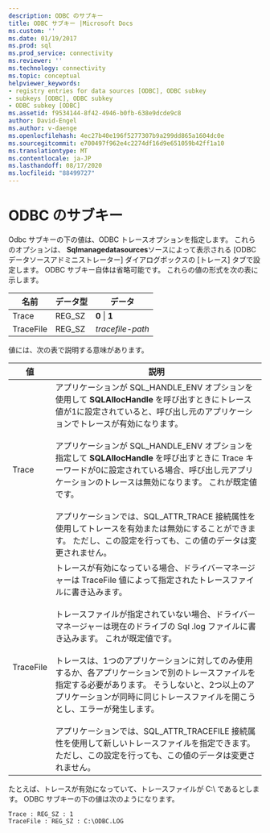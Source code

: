 ```yaml
---
description: ODBC のサブキー
title: ODBC サブキー |Microsoft Docs
ms.custom: ''
ms.date: 01/19/2017
ms.prod: sql
ms.prod_service: connectivity
ms.reviewer: ''
ms.technology: connectivity
ms.topic: conceptual
helpviewer_keywords:
- registry entries for data sources [ODBC], ODBC subkey
- subkeys [ODBC], ODBC subkey
- ODBC subkey [ODBC]
ms.assetid: f9534144-8f42-4946-b0fb-638e9dcde9c8
author: David-Engel
ms.author: v-daenge
ms.openlocfilehash: 4ec27b40e196f5277307b9a299dd865a1604dc0e
ms.sourcegitcommit: e700497f962e4c2274df16d9e651059b42ff1a10
ms.translationtype: MT
ms.contentlocale: ja-JP
ms.lasthandoff: 08/17/2020
ms.locfileid: "88499727"
---
```

# <a name="odbc-subkey"></a>ODBC のサブキー
Odbc サブキーの下の値は、ODBC トレースオプションを指定します。 これらのオプションは、 **Sqlmanagedatasources**ソースによって表示される [ODBC データソースアドミニストレーター] ダイアログボックスの [トレース] タブで設定します。 ODBC サブキー自体は省略可能です。 これらの値の形式を次の表に示します。  
  
|名前|データ型|データ|  
|----------|---------------|----------|  
|Trace|REG_SZ|**0** &#124; **1**|  
|TraceFile|REG_SZ|*tracefile-path*|  
  
 値には、次の表で説明する意味があります。  
  
|値|説明|  
|-----------|-------------|  
|Trace|アプリケーションが SQL_HANDLE_ENV オプションを使用して **SQLAllocHandle** を呼び出すときにトレース値が1に設定されていると、呼び出し元のアプリケーションでトレースが有効になります。<br /><br /> アプリケーションが SQL_HANDLE_ENV オプションを指定して **SQLAllocHandle** を呼び出すときに Trace キーワードが0に設定されている場合、呼び出し元アプリケーションのトレースは無効になります。 これが既定値です。<br /><br /> アプリケーションでは、SQL_ATTR_TRACE 接続属性を使用してトレースを有効または無効にすることができます。 ただし、この設定を行っても、この値のデータは変更されません。|  
|TraceFile|トレースが有効になっている場合、ドライバーマネージャーは TraceFile 値によって指定されたトレースファイルに書き込みます。<br /><br /> トレースファイルが指定されていない場合、ドライバーマネージャーは現在のドライブの Sql .log ファイルに書き込みます。 これが既定値です。<br /><br /> トレースは、1つのアプリケーションに対してのみ使用するか、各アプリケーションで別のトレースファイルを指定する必要があります。 そうしないと、2つ以上のアプリケーションが同時に同じトレースファイルを開こうとし、エラーが発生します。<br /><br /> アプリケーションでは、SQL_ATTR_TRACEFILE 接続属性を使用して新しいトレースファイルを指定できます。 ただし、この設定を行っても、この値のデータは変更されません。|  
  
 たとえば、トレースが有効になっていて、トレースファイルが C:\ であるとします。 ODBC サブキーの下の値は次のようになります。  
  
```  
Trace : REG_SZ : 1  
TraceFile : REG_SZ : C:\ODBC.LOG  
  
```
